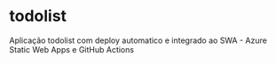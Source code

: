 # todolist
Aplicação todolist com deploy automatico e integrado ao SWA - Azure Static Web Apps e GitHub Actions
